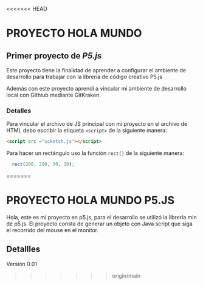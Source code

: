 <<<<<<< HEAD
# PROYECTO HOLA MUNDO

## Primer proyecto de *P5.js*

Este proyecto tiene la finalidad de aprender a configurar el ambiente de desarrollo para trabajar con la librería de código creativo P5.js

Además con este proyecto aprendí a vincular mi ambiente de desarrollo local con Githiub mediante GitKraken.

### Detalles

Para vincular el archivo de JS principal con mi proyecto en el archivo de HTML debo escribir la etiqueta `<script>` de la siguiente manera:

```html
<script src ="scketch.js"></script>
```

Para hacer un rectángulo uso la función `rect()` de la siguiente manera:

```js
  rect(200, 200, 30, 30);
  ```
=======
# PROYECTO HOLA MUNDO P5.JS
Hola, este es mi proyecto en p5.js, para el desarrollo se utilizó la librería min de p5.js. El proyecto consta de generar un objeto con Java script que siga el recorrido del mouse en el monitor.
## Detallles
Versión 0.01
>>>>>>> origin/main
